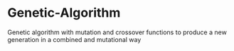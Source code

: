 # Genetic-Algorithm
Genetic algorithm with mutation and crossover functions to produce a new generation in a combined and mutational way
